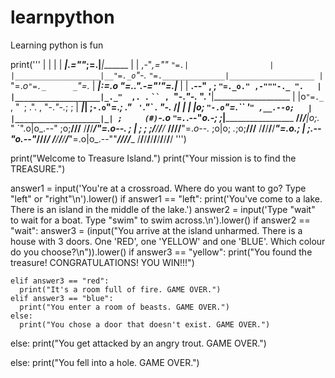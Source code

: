 # learnpython
Learning python is fun


print('''
          |                   |                  |                     |
 _________|________________.=""_;=.______________|_____________________|_______
|                   |  ,-"_,=""     `"=.|                  |
|___________________|__"=._o`"-._        `"=.______________|___________________
          |                `"=._o`"=._      _`"=._                     |
 _________|_____________________:=._o "=._."_.-="'"=.__________________|_______
|                   |    __.--" , ; `"=._o." ,-"""-._ ".   |
|___________________|_._"  ,. .` ` `` ,  `"-._"-._   ". '__|___________________
          |           |o`"=._` , "` `; .". ,  "-._"-._; ;              |
 _________|___________| ;`-.o`"=._; ." ` '`."\` . "-._ /_______________|_______
|                   | |o;    `"-.o`"=._``  '` " ,__.--o;   |
|___________________|_| ;     (#) `-.o `"=.`_.--"_o.-; ;___|___________________
____/______/______/___|o;._    "      `".o|o_.--"    ;o;____/______/______/____
/______/______/______/_"=._o--._        ; | ;        ; ;/______/______/______/_
____/______/______/______/__"=._o--._   ;o|o;     _._;o;____/______/______/____
/______/______/______/______/____"=._o._; | ;_.--"o.--"_/______/______/______/_
____/______/______/______/______/_____"=.o|o_.--""___/______/______/______/____
/______/______/______/______/______/______/______/______/______/______/
''')

print("Welcome to Treasure Island.")
print("Your mission is to find the TREASURE.") 

answer1 = input('You\'re at a crossroad. Where do you want to go? Type "left" or "right"\n').lower()
if answer1 == "left":
  print('You\'ve come to a lake. There is an island in the middle of the lake.')
  answer2 = input('Type "wait" to wait for a boat. Type "swim" to swim across.\n').lower()
  if answer2 == "wait":
    answer3 = (input("You arrive at the island unharmed. There is a house with 3 doors. One 'RED', one 'YELLOW' and one 'BLUE'. Which colour do you choose?\n")).lower()
    if answer3 == "yellow":
      print("You found the treasure! CONGRATULATIONS! YOU WIN!!!")
                    
    elif answer3 == "red":
      print("It's a room full of fire. GAME OVER.")
    elif answer3 == "blue":
      print("You enter a room of beasts. GAME OVER.")
    else:
      print("You chose a door that doesn't exist. GAME OVER.")
  else:
    print("You get attacked by an angry trout. GAME OVER.")
  
else:
  print("You fell into a hole. GAME OVER.")


